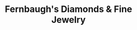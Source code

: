 ---
title: "Fernbaugh's Diamonds & Fine Jewelry"
url: /logansport/fernbaughs-diamonds-and-fine-jewelry/
shop: jewelry
---